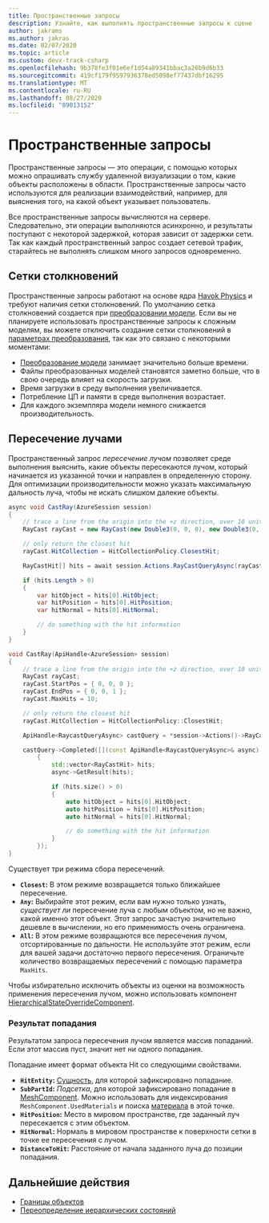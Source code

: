 ```yaml
---
title: Пространственные запросы
description: Узнайте, как выполнять пространственные запросы к сцене
author: jakrams
ms.author: jakras
ms.date: 02/07/2020
ms.topic: article
ms.custom: devx-track-csharp
ms.openlocfilehash: 9b378fe3f01e6ef1d54a89341bbac3a26b9d6b33
ms.sourcegitcommit: 419cf179f9597936378ed5098ef77437dbf16295
ms.translationtype: MT
ms.contentlocale: ru-RU
ms.lasthandoff: 08/27/2020
ms.locfileid: "89013152"
---
```

# <a name="spatial-queries"></a>Пространственные запросы

Пространственные запросы — это операции, с помощью которых можно опрашивать службу удаленной визуализации о том, какие объекты расположены в области. Пространственные запросы часто используются для реализации взаимодействий, например, для выяснения того, на какой объект указывает пользователь.

Все пространственные запросы вычисляются на сервере. Следовательно, эти операции выполняются асинхронно, и результаты поступают с некоторой задержкой, которая зависит от задержки сети. Так как каждый пространственный запрос создает сетевой трафик, старайтесь не выполнять слишком много запросов одновременно.

## <a name="collision-meshes"></a>Сетки столкновений

Пространственные запросы работают на основе ядра [Havok Physics](https://www.havok.com/products/havok-physics) и требуют наличия сетки столкновений. По умолчанию сетка столкновений создается при [преобразовании модели](../../how-tos/conversion/model-conversion.md). Если вы не планируете использовать пространственные запросы к сложным моделям, вы можете отключить создание сетки столкновений в [параметрах преобразования](../../how-tos/conversion/configure-model-conversion.md), так как это связано с некоторыми моментами:

* [Преобразование модели](../../how-tos/conversion/model-conversion.md) занимает значительно больше времени.
* Файлы преобразованных моделей становятся заметно больше, что в свою очередь влияет на скорость загрузки.
* Время загрузки в среду выполнения увеличивается.
* Потребление ЦП и памяти в среде выполнения возрастает.
* Для каждого экземпляра модели немного снижается производительность.

## <a name="ray-casts"></a>Пересечение лучами

Пространственный запрос *пересечение лучом* позволяет среде выполнения выяснить, какие объекты пересекаются лучом, который начинается из указанной точки и направлен в определенную сторону. Для оптимизации производительности можно указать максимальную дальность луча, чтобы не искать слишком далекие объекты.

```cs
async void CastRay(AzureSession session)
{
    // trace a line from the origin into the +z direction, over 10 units of distance.
    RayCast rayCast = new RayCast(new Double3(0, 0, 0), new Double3(0, 0, 1), 10);

    // only return the closest hit
    rayCast.HitCollection = HitCollectionPolicy.ClosestHit;

    RayCastHit[] hits = await session.Actions.RayCastQueryAsync(rayCast).AsTask();

    if (hits.Length > 0)
    {
        var hitObject = hits[0].HitObject;
        var hitPosition = hits[0].HitPosition;
        var hitNormal = hits[0].HitNormal;

        // do something with the hit information
    }
}
```

```cpp
void CastRay(ApiHandle<AzureSession> session)
{
    // trace a line from the origin into the +z direction, over 10 units of distance.
    RayCast rayCast;
    rayCast.StartPos = { 0, 0, 0 };
    rayCast.EndPos = { 0, 0, 1 };
    rayCast.MaxHits = 10;

    // only return the closest hit
    rayCast.HitCollection = HitCollectionPolicy::ClosestHit;

    ApiHandle<RaycastQueryAsync> castQuery = *session->Actions()->RayCastQueryAsync(rayCast);

    castQuery->Completed([](const ApiHandle<RaycastQueryAsync>& async)
        {
            std::vector<RayCastHit> hits;
            async->GetResult(hits);

            if (hits.size() > 0)
            {
                auto hitObject = hits[0].HitObject;
                auto hitPosition = hits[0].HitPosition;
                auto hitNormal = hits[0].HitNormal;

                // do something with the hit information
            }
        });
}
```


Существует три режима сбора пересечений.

* **`Closest`:** В этом режиме возвращается только ближайшее пересечение.
* **`Any`:** Выбирайте этот режим, если вам нужно только узнать, *существует ли* пересечение луча с любым объектом, но не важно, какой именно этот объект. Этот запрос зачастую значительно дешевле в вычислении, но его применимость очень ограничена.
* **`All`:** В этом режиме возвращаются все пересечения лучом, отсортированные по дальности. Не используйте этот режим, если для вашей задачи достаточно первого пересечения. Ограничьте количество возвращаемых пересечений с помощью параметра `MaxHits`.

Чтобы избирательно исключить объекты из оценки на возможность применения пересечения лучом, можно использовать компонент [HierarchicalStateOverrideComponent](override-hierarchical-state.md).

<!--
The CollisionMask allows the query to consider or ignore some objects based on their collision layer. If an object has layer L, it will be hit only if the mask has bit L set.
It is useful in case you want to ignore objects, for instance when setting an object transparent, and trying to select another object behind it.
TODO : Add an API to make that possible.
-->

### <a name="hit-result"></a>Результат попадания

Результатом запроса пересечения лучом является массив попаданий. Если этот массив пуст, значит нет ни одного попадания.

Попадание имеет формат объекта Hit со следующими свойствами.

* **`HitEntity`:** [Сущность](../../concepts/entities.md), для которой зафиксировано попадание.
* **`SubPartId`:** *Подсетка*, для которой зафиксировано попадание в [MeshComponent](../../concepts/meshes.md). Можно использовать для индексирования `MeshComponent.UsedMaterials` и поиска [материала](../../concepts/materials.md) в этой точке.
* **`HitPosition`:** Место в мировом пространстве, где заданный луч пересекается с этим объектом.
* **`HitNormal`:** Нормаль в мировом пространстве к поверхности сетки в точке ее пересечения с лучом.
* **`DistanceToHit`:** Расстояние от начала заданного луча до позиции попадания.

## <a name="next-steps"></a>Дальнейшие действия

* [Границы объектов](../../concepts/object-bounds.md)
* [Переопределение иерархических состояний](override-hierarchical-state.md)
